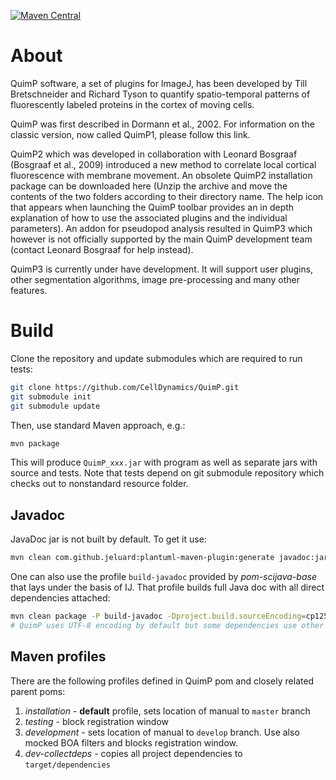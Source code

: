 [![Maven Central](https://img.shields.io/maven-central/v/com.github.celldynamics.quimp/QuimP_.svg)](http://search.maven.org/#search%7Cga%7C1%7Cg%3A%22com.github.celldynamics.quimp%22%20AND%20a%3A%22QuimP_%22)

# About

QuimP software, a set of plugins for ImageJ, has been developed by Till Bretschneider and Richard 
Tyson to quantify spatio-temporal patterns of fluorescently labeled proteins in the cortex of moving 
cells.

QuimP was first described in Dormann et al., 2002. For information on the classic version, now 
called QuimP1, please follow this link.

QuimP2 which was developed in collaboration with Leonard Bosgraaf (Bosgraaf et al., 2009) 
introduced a new method to correlate local cortical fluorescence with membrane movement. An 
obsolete QuimP2 installation package can be downloaded here (Unzip the archive and move the contents
of the two folders according to their directory name. The help icon that appears when launching the
QuimP toolbar provides an in depth explanation of how to use the associated plugins and the 
individual parameters). An addon for pseudopod analysis resulted in QuimP3 which however is not 
officially supported by the main QuimP development team (contact Leonard Bosgraaf for help instead).

QuimP3 is currently under have development. It will support user plugins, other segmentation 
algorithms, image pre-processing and many other features.

# Build

Clone the repository and update submodules which are required to run tests:

```bash
git clone https://github.com/CellDynamics/QuimP.git
git submodule init
git submodule update
```

Then, use standard Maven approach, e.g.:

```bash
mvn package
```

This will produce `QuimP_xxx.jar` with program as well as separate jars with source and tests. Note that tests depend on git submodule repository which checks out to nonstandard resource folder.

## Javadoc

JavaDoc jar is not built by default. To get it use:

```bash
mvn clean com.github.jeluard:plantuml-maven-plugin:generate javadoc:jar 
```

One can also use the profile `build-javadoc` provided by *pom-scijava-base* that lays under the basis of IJ. That profile builds full Java doc with all direct dependencies attached:

```bash
mvn clean package -P build-javadoc -Dproject.build.sourceEncoding=cp1252
# QuimP uses UTF-8 encoding by default but some dependencies use other and build fails. Setting cp1252 partially solves the problem.  
```

## Maven profiles

There are the following profiles defined in QuimP pom and closely related parent poms:

1. *installation* - **default** profile, sets location of manual to `master` branch
2. *testing* - block registration window
3. *development* - sets location of manual to `develop` branch. Use also mocked BOA filters and blocks registration window.
4. *dev-collectdeps* - copies all project dependencies to `target/dependencies`
 

 
